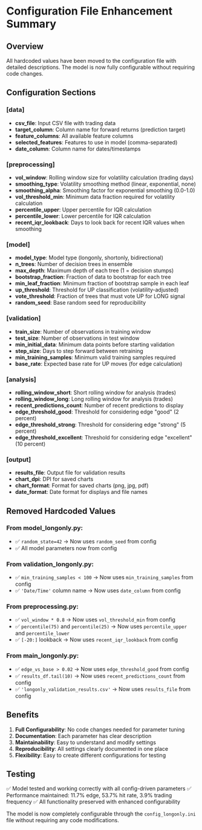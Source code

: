 # Configuration File Enhancement Summary

## Overview

All hardcoded values have been moved to the configuration file with detailed descriptions. The model is now fully configurable without requiring code changes.

## Configuration Sections

### [data]
- **csv_file**: Input CSV file with trading data
- **target_column**: Column name for forward returns (prediction target)  
- **feature_columns**: All available feature columns
- **selected_features**: Features to use in model (comma-separated)
- **date_column**: Column name for dates/timestamps

### [preprocessing]
- **vol_window**: Rolling window size for volatility calculation (trading days)
- **smoothing_type**: Volatility smoothing method (linear, exponential, none)
- **smoothing_alpha**: Smoothing factor for exponential smoothing (0.0-1.0)
- **vol_threshold_min**: Minimum data fraction required for volatility calculation
- **percentile_upper**: Upper percentile for IQR calculation
- **percentile_lower**: Lower percentile for IQR calculation
- **recent_iqr_lookback**: Days to look back for recent IQR values when smoothing

### [model]
- **model_type**: Model type (longonly, shortonly, bidirectional)
- **n_trees**: Number of decision trees in ensemble
- **max_depth**: Maximum depth of each tree (1 = decision stumps)
- **bootstrap_fraction**: Fraction of data to bootstrap for each tree
- **min_leaf_fraction**: Minimum fraction of bootstrap sample in each leaf
- **up_threshold**: Threshold for UP classification (volatility-adjusted)
- **vote_threshold**: Fraction of trees that must vote UP for LONG signal
- **random_seed**: Base random seed for reproducibility

### [validation]
- **train_size**: Number of observations in training window
- **test_size**: Number of observations in test window
- **min_initial_data**: Minimum data points before starting validation
- **step_size**: Days to step forward between retraining
- **min_training_samples**: Minimum valid training samples required
- **base_rate**: Expected base rate for UP moves (for edge calculation)

### [analysis]
- **rolling_window_short**: Short rolling window for analysis (trades)
- **rolling_window_long**: Long rolling window for analysis (trades)
- **recent_predictions_count**: Number of recent predictions to display
- **edge_threshold_good**: Threshold for considering edge "good" (2 percent)
- **edge_threshold_strong**: Threshold for considering edge "strong" (5 percent)
- **edge_threshold_excellent**: Threshold for considering edge "excellent" (10 percent)

### [output]
- **results_file**: Output file for validation results
- **chart_dpi**: DPI for saved charts
- **chart_format**: Format for saved charts (png, jpg, pdf)
- **date_format**: Date format for displays and file names

## Removed Hardcoded Values

### From model_longonly.py:
- ✅ `random_state=42` → Now uses `random_seed` from config
- ✅ All model parameters now from config

### From validation_longonly.py:
- ✅ `min_training_samples < 100` → Now uses `min_training_samples` from config
- ✅ `'Date/Time'` column name → Now uses `date_column` from config

### From preprocessing.py:
- ✅ `vol_window * 0.8` → Now uses `vol_threshold_min` from config
- ✅ `percentile(75)` and `percentile(25)` → Now uses `percentile_upper` and `percentile_lower`
- ✅ `[-20:]` lookback → Now uses `recent_iqr_lookback` from config

### From main_longonly.py:
- ✅ `edge_vs_base > 0.02` → Now uses `edge_threshold_good` from config
- ✅ `results_df.tail(10)` → Now uses `recent_predictions_count` from config
- ✅ `'longonly_validation_results.csv'` → Now uses `results_file` from config

## Benefits

1. **Full Configurability**: No code changes needed for parameter tuning
2. **Documentation**: Each parameter has clear description
3. **Maintainability**: Easy to understand and modify settings
4. **Reproducibility**: All settings clearly documented in one place
5. **Flexibility**: Easy to create different configurations for testing

## Testing

✅ Model tested and working correctly with all config-driven parameters
✅ Performance maintained: 11.7% edge, 53.7% hit rate, 3.9% trading frequency
✅ All functionality preserved with enhanced configurability

The model is now completely configurable through the `config_longonly.ini` file without requiring any code modifications.